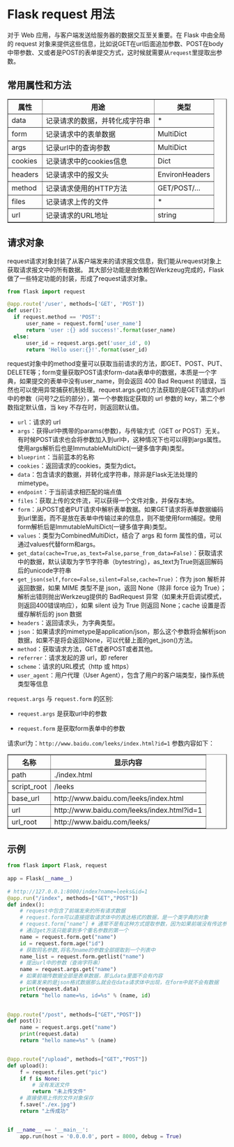 # Flask request 用法

对于 Web 应用，与客户端发送给服务器的数据交互至关重要。在 Flask 中由全局的 request 对象来提供这些信息，比如说GET在url后面追加参数、POST在body中带参数、又或者是POST的表单提交方式，这时候就需要从`request`里提取出参数。

## 常用属性和方法

<table  border="1" cellpadding="10" cellspacing="10">
  <thead>
    <tr>
      <th>属性</th>
      <th>用途</th>
      <th>类型</th>
    </tr>
  </thead>
    <tbody>
    <tr><td>data</td><td>记录请求的数据，并转化成字符串</td><td>*</td></tr>
    <tr><td>form</td><td>记录请求中的表单数据</td><td>MultiDict</td></tr>
    <tr><td>args</td><td>记录url中的查询参数</td><td>MultiDict</td></tr>
    <tr><td>cookies</td><td>记录请求中的cookies信息</td><td>Dict</td></tr>
    <tr><td>headers</td><td>记录请求中的报文头</td><td>EnvironHeaders</td></tr>
    <tr><td>method</td><td>记录请求使用的HTTP方法</td><td>GET/POST/…</td></tr>
    <tr><td>files</td><td>记录请求上传的文件</td><td>*</td></tr>
    <tr><td>url</td><td>记录请求的URL地址</td><td>string</td></tr>
  </tbody>
</table>

## 请求对象

request请求对象封装了从客户端发来的请求报文信息，我们能从request对象上获取请求报文中的所有数据。 其大部分功能是由依赖包Werkzeug完成的，Flask 做了一些特定功能的封装，形成了request请求对象。

```python
from flask import request

@app.route('/user', methods=['GET', 'POST'])
def user():
  if request.method == 'POST':
      user_name = request.form['user_name']
      return 'user :{} add success!'.format(user_name)
  else:
      user_id = request.args.get('user_id', 0)
      return 'Hello user:{}!'.format(user_id)
```

request对象中的method变量可以获取当前请求的方法，即GET、POST、PUT、DELETE等；form变量获取POST请求form-data表单中的数据，本质是一个字典，如果提交的表单中没有user_name，则会返回 400 Bad Request 的错误，当然也可以使用异常捕获机制处理。request.args.get()方法获取的是GET请求的url中的参数（问号?之后的部分），第一个参数指定获取的 url 参数的 key，第二个参数指定默认值，当 key 不存在时，则返回默认值。

- `url`：请求的 url
- `args`：获得url中携带的params(参数)，与传输方式（GET or POST）无关。有时候POST请求也会将参数加入到url中，这种情况下也可以得到args属性。使用args解析后也是ImmutableMultiDict(一键多值字典)类型。
- `blueprint`：当前蓝本的名称
- `cookies`：返回请求的cookies，类型为dict。
- `data`：包含请求的数据，并转化成字符串，除非是Flask无法处理的mimetype。
- `endpoint`：于当前请求相匹配的端点值
- `files`：获取上传的文件流，可以获得一个文件对象，并保存本地。
- `form`：从POST或者PUT请求中解析表单数据。如果GET请求将表单数据编码到url里面，而不是放在表单中传输过来的信息，则不能使用form捕捉。使用form解析后是ImmutableMultiDict(一键多值字典)类型。
- `values`：类型为CombinedMultiDict，结合了 args 和 form 属性的值，可以通过values代替form和args。
- `get_data(cache=True,as_text=False,parse_from_data=False)`：获取请求中的数据，默认读取为字节字符串（bytestring），as_text为True则返回解码后的unicode字符串
- `get_json(self,force=False,silent=False,cache=True)`：作为 json 解析并返回数据，如果 MIME 类型不是 json，返回 None（除非 force 设为 True）；解析出错则抛出Werkzeug提供的 BadRequest 异常（如果未开启调试模式，则返回400错误响应），如果 silent 设为 True 则返回 None；cache 设置是否缓存解析后的 json 数据
- `headers`：返回请求头，为字典类型。
- `json`：如果请求的mimetype是application/json，那么这个参数将会解析json数据，如果不是将会返回None，可以代替上面的get_json()方法。
- `method`：获取请求方法，GET或者POST或者其他。
- `referrer`：请求发起的源 url，即 referer
- `scheme`：请求的URL模式（http 或 https）
- `user_agent`：用户代理（User Agent），包含了用户的客户端类型，操作系统类型等信息

`request.args` 与 `request.form` 的区别:

- `request.args` 是获取url中的参数

- `request.form` 是获取form表单中的参数

请求url为：`http://www.baidu.com/leeks/index.html?id=1` 参数内容如下：

<table  border="1" cellpadding="10" cellspacing="10">
  <thead>
    <tr>
      <th>名称</th>
      <th>显示内容</th>
    </tr>
  </thead>
    <tbody>
    <tr><td>path</td><td>./index.html</td></tr>
    <tr><td>script_root</td><td>/leeks</td></tr>
    <tr><td>base_url</td><td>http://www.baidu.com/leeks/index.html</td></tr>
    <tr><td>url</td><td>http://www.baidu.com/leeks/index.html?id=1</td></tr>
    <tr><td>url_root</td><td>http://www.baidu.com/leeks/</td></tr>
  </tbody>
</table>

## 示例

```python
from flask import Flask, request
 
app = Flask(__name__)
 
# http://127.0.0.1:8000/index?name=leeks&id=1
@app.run("/index", methods=["GET","POST"])
def index():
    # request中包含了前端发来的所有请求数据
    # request.form可以直接提取请求体中的表达格式的数据，是一个类字典的对象
    # request.form["name"] # 通常不是有这种方式提取参数，因为如果前端没有传这参数程序就会报错,为了程序健壮性通常使用get方式获取
    # 通过get方法只能拿到多个重名参数的第一个
    name = request.form.get("name")
    id = request.form.age("id")
    # 获取同名参数,将名为name的参数全部提取到一个列表中
    name_list = request.form.getlist("name")
    # 提出url中的参数（查询字符串）
    name = request.args.get("name")
    # 如果前端传数据全部是表单数据，那么data里面不会有内容
    # 如果发来的是json格式数据那么就会在data请求体中出现，在form中就不会有数据
    print(request.data)
    return "hello name=%s, id=%s" % (name, id)
 

@app.route("/post", methods=["GET","POST"])
def post():
    name = request.args.get("name")
    print(request.data)
    return "hello name=%s" % (name)


@app.route("/upload", methods=["GET","POST"])
def upload():
    f = request.files.get("pic")
    if f is None:
        # 没有发送文件
        return "未上传文件"
    # 直接使用上传的文件对象保存
    f.save("./ex.jpg")
    return "上传成功"


if __name__ == '__main__':
    app.run(host = '0.0.0.0', port = 8000, debug = True)
```

